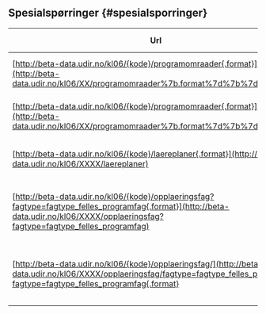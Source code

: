 ## Spesialspørringer {#spesialsporringer}

| **Url** | **Beskrivelse** | **Støttede formater** | **Eksempel** |
| --- | --- | --- | --- |
| [http://beta-data.udir.no/kl06/{kode}/programomraader{.format}](http://beta-data.udir.no/kl06/XX/programomraader%7b.format%7d%7b%7d) | Henter ut alle programområder for et fag | XML (.xml), JSON (.json) | [http://beta-data.udir.no/kl06/AMB2002/programomraader.json](http://beta-data.udir.no/kl06/AMB2002/programomraader.json) |
| [http://beta-data.udir.no/kl06/{kode}/programomraader{.format}](http://beta-data.udir.no/kl06/XX/programomraader%7b.format%7d%7b%7d) | Henter ut alle programområder for et opplæringsfag | XML (.xml), JSON (.json) | [http://beta-data.udir.no/kl06/MHE1Z11/programomraader.json](http://beta-data.udir.no/kl06/MHE1Z11/programomraader.json) |
| [http://beta-data.udir.no/kl06/{kode}/laereplaner{.format}](http://beta-data.udir.no/kl06/XXXX/laereplaner) | Henter ut alle læreplaner for et programområde | XML (.xml), JSON (.json) | [http://beta-data.udir.no/kl06/DHTRB3----/laereplaner.json](http://beta-data.udir.no/kl06/DHTRB3----/laereplaner.json) |
| [http://beta-data.udir.no/kl06/{kode}/opplaeringsfag?fagtype=fagtype_felles_programfag{.format}](http://beta-data.udir.no/kl06/XXXX/opplaeringsfag?fagtype=fagtype_felles_programfag) | Hent alle opplæringsfag for prograomområde med presisering av fagtype | XML (.xml), JSON (.json) | [http://beta-data.udir.no/kl06/DHTRB3----/opplaeringsfag?fagype=fagtype_felles_programfag&format=json](http://beta-data.udir.no/kl06/DHTRB3----/opplaeringsfag?fagype=fagtype_felles_programfag&format=json) |
| [http://beta-data.udir.no/kl06/{kode}/opplaeringsfag/](http://beta-data.udir.no/kl06/XXXX/opplaeringsfag/fagtype=fagtype_felles_programfag) [fagtype=fagtype_felles_programfag{.format}](http://beta-data.udir.no/kl06/XXXX/opplaeringsfag/fagtype=fagtype_felles_programfag) | Hent alle opplæringsfag for fag med presisering av fagtype | XML (.xml), JSON (.json) | [http://beta-data.udir.no/kl06/AMB2002/opplaeringsfag?fagtype=fagtype_felles_programfag&format=json](http://beta-data.udir.no/kl06/AMB2002/opplaeringsfag?fagtype=fagtype_felles_programfag&format=json) |
